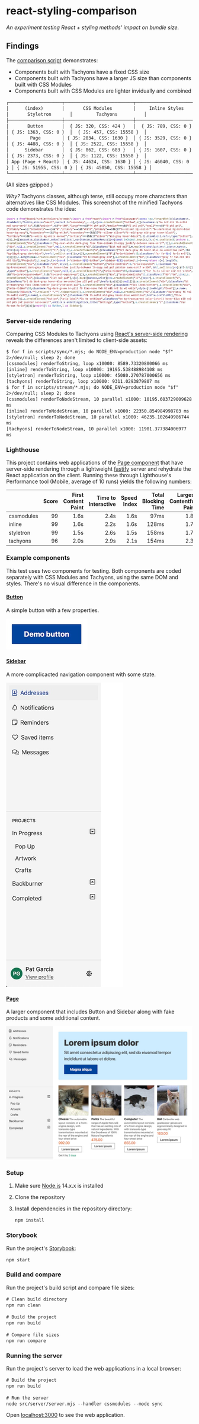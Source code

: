 # react-styling-comparison

_An experiment testing React + styling methods' impact on bundle size._

## Findings

The [comparison script](./scripts/compare.js) demonstrates:

* Components built with Tachyons have a fixed CSS size
* Components built with Tachyons have a larger JS size than components built
  with CSS Modules
* Components built with CSS Modules are lighter invidually and combined

```
┌────────────────────┬──────────────────────────┬───────────────────────┬───────────────────────┬───────────────────────────┐
│      (index)       │       CSS Modules        │     Inline Styles     │       Styletron       │         Tachyons          │
├────────────────────┼──────────────────────────┼───────────────────────┼───────────────────────┼───────────────────────────┤
│       Button       │  { JS: 320, CSS: 424 }   │  { JS: 789, CSS: 0 }  │ { JS: 1363, CSS: 0 }  │  { JS: 457, CSS: 15558 }  │
│        Page        │ { JS: 2034, CSS: 1630 }  │ { JS: 3529, CSS: 0 }  │ { JS: 4488, CSS: 0 }  │ { JS: 2522, CSS: 15558 }  │
│      Sidebar       │  { JS: 862, CSS: 683 }   │ { JS: 1607, CSS: 0 }  │ { JS: 2373, CSS: 0 }  │ { JS: 1122, CSS: 15558 }  │
│ App (Page + React) │ { JS: 44624, CSS: 1630 } │ { JS: 46040, CSS: 0 } │ { JS: 51955, CSS: 0 } │ { JS: 45050, CSS: 15558 } │
└────────────────────┴──────────────────────────┴───────────────────────┴───────────────────────┴───────────────────────────┘
```

(All sizes gzipped.)

_Why?_ Tachyons classes, although terse, still occupy more characters than
alternatives like CSS Modules.  This screenshot of the minified Tachyons code
demonstrates the idea:

![Screenshot of minified Tachyons components](./img/minified-tachyons.jpg)

### Server-side rendering

Comparing CSS Modules to Tachyons using [React's server-side
rendering](https://reactjs.org/docs/react-dom-server.html) reveals the
differences aren't limited to client-side assets:

```shell
$ for f in scripts/sync/*.mjs; do NODE_ENV=production node "$f" 2>/dev/null; sleep 2; done
[cssmodules] renderToString, loop x10000: 8589.73320800066 ms
[inline] renderToString, loop x10000: 19195.538488984108 ms
[styletron] renderToString, loop x10000: 45080.270787000656 ms
[tachyons] renderToString, loop x10000: 9311.0293879807 ms
$ for f in scripts/stream/*.mjs; do NODE_ENV=production node "$f" 2>/dev/null; sleep 2; done
[cssmodules] renderToNodeStream, 10 parallel x1000: 10195.603729009628 ms
[inline] renderToNodeStream, 10 parallel x1000: 22350.854984998703 ms
[styletron] renderToNodeStream, 10 parallel x1000: 46235.102649986744 ms
[tachyons] renderToNodeStream, 10 parallel x1000: 11901.377384006977 ms
```

### Lighthouse

This project contains web applications of the [Page component](#page) that have server-side rendering through a lightweight [fastify](https://www.fastify.io) server and rehydrate the React application on the client. Running these through Lighthouse's Performance tool (Mobile, average of 10 runs) yields the following numbers:

|            | Score | First Content Paint | Time to Interactive | Speed Index | Total Blocking Time | Largest Contentful Paint |
| ---------- | ----: | ------------------: | ------------------: | ----------: | ------------------: | -----------------------: |
| cssmodules |    99 |                1.6s |                2.4s |        1.6s |                97ms |                     1.8s |
| inline     |    99 |                1.6s |                2.2s |        1.6s |               128ms |                     1.7s |
| styletron  |    99 |                1.5s |                2.6s |        1.5s |               158ms |                     1.7s |
| tachyons   |    96 |                2.0s |                2.9s |        2.1s |               154ms |                     2.3s |

### Example components

This test uses two components for testing. Both components are coded separately
with CSS Modules and Tachyons, using the same DOM and styles. There's no visual
difference in the components.

#### [Button](./src/components/Button)

A simple button with a few properties.

<img alt="Screenshot of button" height="84" src="./img/button.jpg" width="219" />

#### [Sidebar](./src/components/Sidebar)

A more complicacted navigation component with some state.

<img alt="Screenshot of sidebar" height="820" src="./img/sidebar.jpg" width="315" />

#### [Page](./src/components/Page)

A larger component that includes Button and Sidebar along with fake products and
some additional content.

<img alt="Screenshot of page" src="./img/page.jpg" />

### Setup

1. Make sure [Node.js](https://nodejs.org/en/) 14.x.x is installed
2. Clone the repository
3. Install dependencies in the repository directory:

    ```shell
    npm install
    ```

### Storybook

Run the project's [Storybook](https://storybook.js.org):

```shell
npm start
```

### Build and compare

Run the project's build script and compare file sizes:

```shell
# Clean build directory
npm run clean

# Build the project
npm run build

# Compare file sizes
npm run compare
```

### Running the server

Run the project's server to load the web applications in a local browser:

```shell
# Build the project
npm run build

# Run the server
node src/server/server.mjs --handler cssmodules --mode sync
```

Open [localhost:3000](http://localhost:3000) to see the web application.

